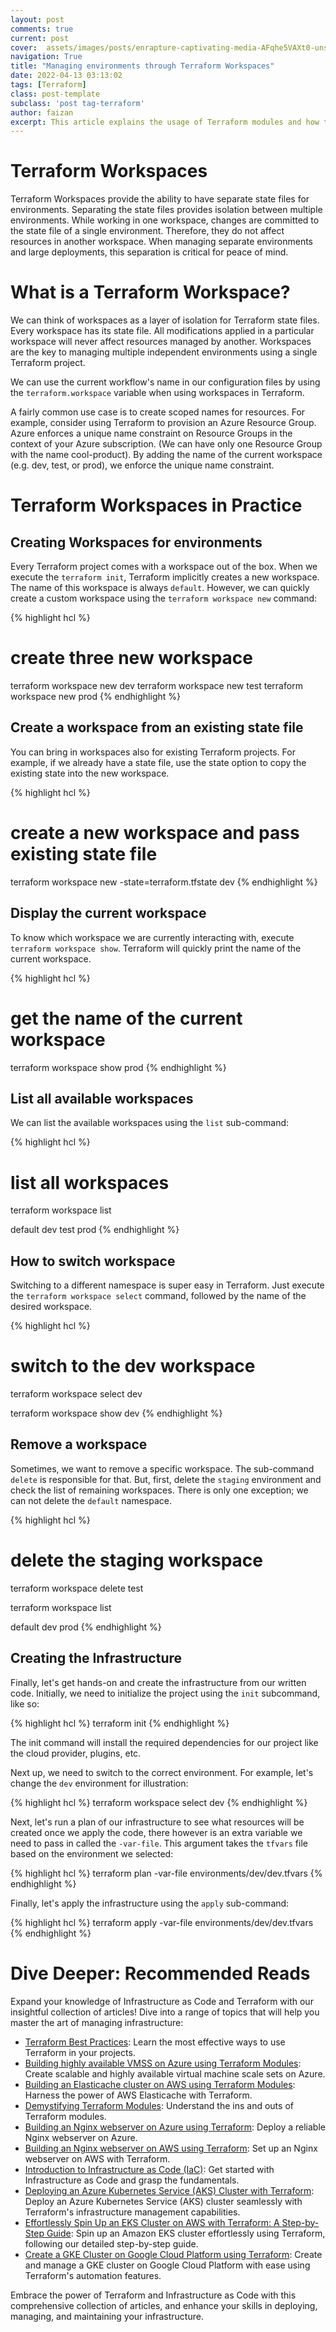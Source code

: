 ```yaml
---
layout: post
comments: true
current: post
cover:  assets/images/posts/enrapture-captivating-media-AFqhe5VAXt0-unsplash_resized.webp
navigation: True
title: "Managing environments through Terraform Workspaces"
date: 2022-04-13 03:13:02
tags: [Terraform]
class: post-template
subclass: 'post tag-terraform'
author: faizan
excerpt: This article explains the usage of Terraform modules and how they make it easier to substitute repetitive tasks with Modules.
---
```

# Terraform Workspaces

Terraform Workspaces provide the ability to have separate state files for environments. Separating the state files provides isolation between multiple environments. While working in one workspace, changes are committed to the state file of a single environment. Therefore, they do not affect resources in another workspace. When managing separate environments and large deployments, this separation is critical for peace of mind.

# What is a Terraform Workspace?

We can think of workspaces as a layer of isolation for Terraform state files. Every workspace has its state file. All modifications applied in a particular workspace will never affect resources managed by another. Workspaces are the key to managing multiple independent environments using a single Terraform project.

We can use the current workflow's name in our configuration files by using the `terraform.workspace` variable when using workspaces in Terraform.

A fairly common use case is to create scoped names for resources. For example, consider using Terraform to provision an Azure Resource Group. Azure enforces a unique name constraint on Resource Groups in the context of your Azure subscription. (We can have only one Resource Group with the name cool-product). By adding the name of the current workspace (e.g. dev, test, or prod), we enforce the unique name constraint.

# Terraform Workspaces in Practice

## Creating Workspaces for environments

Every Terraform project comes with a workspace out of the box. When we execute the `terraform init`, Terraform implicitly creates a new workspace. The name of this workspace is always `default`. However, we can quickly create a custom workspace using the `terraform workspace new` command:

{% highlight hcl %}
# create three new workspace
terraform workspace new dev
terraform workspace new test
terraform workspace new prod
{% endhighlight %}

## Create a workspace from an existing state file

You can bring in workspaces also for existing Terraform projects. For example, if we already have a state file, use the state option to copy the existing state into the new workspace.

{% highlight hcl %}
# create a new workspace and pass existing state file
terraform workspace new -state=terraform.tfstate dev
{% endhighlight %}

## Display the current workspace

To know which workspace we are currently interacting with, execute `terraform workspace show`. Terraform will quickly print the name of the current workspace.

{% highlight hcl %}
# get the name of the current workspace
terraform workspace show
prod
{% endhighlight %}

## List all available workspaces

We can list the available workspaces using the `list` sub-command:

{% highlight hcl %}
# list all workspaces
terraform workspace list

default
dev
test
prod
{% endhighlight %}

## How to switch workspace
Switching to a different namespace is super easy in Terraform. Just execute the `terraform workspace select` command, followed by the name of the desired workspace.

{% highlight hcl %}
# switch to the dev workspace
terraform workspace select dev

terraform workspace show
dev
{% endhighlight %}

## Remove a workspace

Sometimes, we want to remove a specific workspace. The sub-command `delete` is responsible for that. But, first, delete the `staging` environment and check the list of remaining workspaces. There is only one exception; we can not delete the `default` namespace.

{% highlight hcl %}
# delete the staging workspace
terraform workspace delete test

terraform workspace list

default
dev
prod
{% endhighlight %}

## Creating the Infrastructure

Finally, let's get hands-on and create the infrastructure from our written code. Initially, we need to initialize the project using the `init` subcommand, like so:

{% highlight hcl %}
terraform init
{% endhighlight %}

The init command will install the required dependencies for our project like the cloud provider, plugins, etc.

Next up, we need to switch to the correct environment. For example, let's change the `dev` environment for illustration:

{% highlight hcl %}
terraform workspace select dev
{% endhighlight %}

Next, let's run a plan of our infrastructure to see what resources will be created once we apply the code, there however is an extra variable we need to pass in called the `-var-file`. This argument takes the `tfvars` file based on the environment we selected:

{% highlight hcl %}
terraform plan -var-file environments/dev/dev.tfvars
{% endhighlight %}

Finally, let's apply the infrastructure using the `apply` sub-command:

{% highlight hcl %}
terraform apply -var-file environments/dev/dev.tfvars
{% endhighlight %}

# Dive Deeper: Recommended Reads

Expand your knowledge of Infrastructure as Code and Terraform with our insightful collection of articles! Dive into a range of topics that will help you master the art of managing infrastructure:

* [Terraform Best Practices](/terraform-best-practices): Learn the most effective ways to use Terraform in your projects.
* [Building highly available VMSS on Azure using Terraform Modules](/building-highly-available-vmss-on-azure-using-terraform-modules): Create scalable and highly available virtual machine scale sets on Azure.
* [Building an Elasticache cluster on AWS using Terraform Modules](/building-an-elasticache-cluster-on-aws-using-terraform-modules): Harness the power of AWS Elasticache with Terraform.
* [Demystifying Terraform Modules](/demystifying-terraform-modules): Understand the ins and outs of Terraform modules.
* [Building an Nginx webserver on Azure using Terraform](/building-an-nginx-webserver-on-azure-using-terraform): Deploy a reliable Nginx webserver on Azure.
* [Building an Nginx webserver on AWS using Terraform](/building-an-nginx-webserver-on-aws-using-terraform): Set up an Nginx webserver on AWS with Terraform.
* [Introduction to Infrastructure as Code (IaC)](/introduction-to-infrastructure-as-code): Get started with Infrastructure as Code and grasp the fundamentals.
* [Deploying an Azure Kubernetes Service (AKS) Cluster with Terraform](/deploying-an-azure-kubernetes-service-aks-cluster-with-terraform): Deploy an Azure Kubernetes Service (AKS) cluster seamlessly with Terraform's infrastructure management capabilities.
* [Effortlessly Spin Up an EKS Cluster on AWS with Terraform: A Step-by-Step Guide](/effortlessly-spin-up-an-eks-cluster-on-aws-with-terraform): Spin up an Amazon EKS cluster effortlessly using Terraform, following our detailed step-by-step guide.
* [Create a GKE Cluster on Google Cloud Platform using Terraform](/create-a-gke-cluster-on-google-cloud-platform-using-terraform): Create and manage a GKE cluster on Google Cloud Platform with ease using Terraform's automation features.

Embrace the power of Terraform and Infrastructure as Code with this comprehensive collection of articles, and enhance your skills in deploying, managing, and maintaining your infrastructure.
